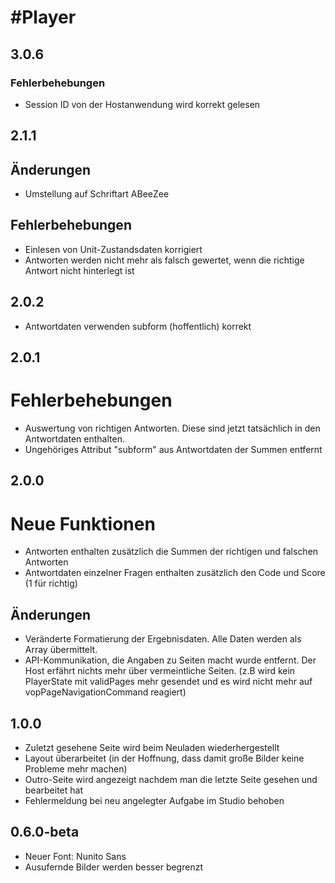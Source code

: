 #Player
======
## 3.0.6
### Fehlerbehebungen
- Session ID von der Hostanwendung wird korrekt gelesen

## 2.1.1
## Änderungen
- Umstellung auf Schriftart ABeeZee
## Fehlerbehebungen
- Einlesen von Unit-Zustandsdaten korrigiert
- Antworten werden nicht mehr als falsch gewertet, wenn die richtige Antwort nicht hinterlegt ist

## 2.0.2
- Antwortdaten verwenden subform (hoffentlich) korrekt

## 2.0.1
# Fehlerbehebungen
- Auswertung von richtigen Antworten. Diese sind jetzt tatsächlich in den Antwortdaten enthalten.
- Ungehöriges Attribut "subform" aus Antwortdaten der Summen entfernt

## 2.0.0
# Neue Funktionen
- Antworten enthalten zusätzlich die Summen der richtigen und falschen Antworten
- Antwortdaten einzelner Fragen enthalten zusätzlich den Code und Score (1 für richtig)

## Änderungen
- Veränderte Formatierung der Ergebnisdaten. Alle Daten werden als Array übermittelt.
- API-Kommunikation, die Angaben zu Seiten macht wurde entfernt. Der Host erfährt nichts mehr über vermeintliche Seiten. (z.B wird kein PlayerState mit validPages mehr gesendet und es wird nicht mehr auf vopPageNavigationCommand reagiert)

## 1.0.0
- Zuletzt gesehene Seite wird beim Neuladen wiederhergestellt
- Layout überarbeitet (in der Hoffnung, dass damit große Bilder keine Probleme mehr machen)
- Outro-Seite wird angezeigt nachdem man die letzte Seite gesehen und bearbeitet hat
- Fehlermeldung bei neu angelegter Aufgabe im Studio behoben

## 0.6.0-beta
- Neuer Font: Nunito Sans
- Ausufernde Bilder werden besser begrenzt
